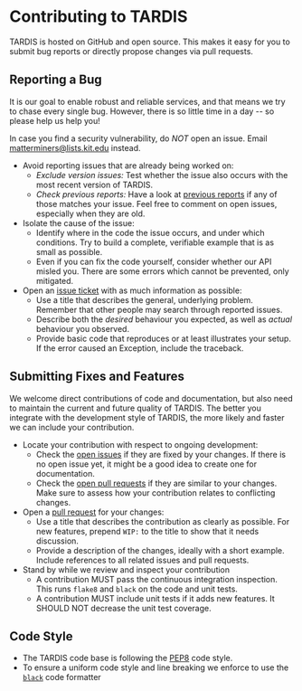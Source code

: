 # Contributing to TARDIS

TARDIS is hosted on GitHub and open source.
This makes it easy for you to submit bug reports or directly propose changes via pull requests.

## Reporting a Bug

It is our goal to enable robust and reliable services,
and that means we try to chase every single bug.
However, there is so little time in a day --
so please help us help you!

In case you find a security vulnerability, do *NOT* open an issue.
Email matterminers@lists.kit.edu instead.

* Avoid reporting issues that are already being worked on:
  * *Exclude version issues:*
    Test whether the issue also occurs with the most recent version of TARDIS.
  * *Check previous reports:*
    Have a look at [previous reports](https://github.com/MatterMiners/tardis/issues/?q=is%3Aissue)
    if any of those matches your issue.
    Feel free to comment on open issues, especially when they are old.
* Isolate the cause of the issue:
  * Identify where in the code the issue occurs, and under which conditions.
    Try to build a complete, verifiable example that is as small as possible. 
  * Even if you can fix the code yourself, consider whether our API misled you.
    There are some errors which cannot be prevented, only mitigated.
* Open an [issue ticket](https://github.com/MatterMiners/tardis/issues/new) with as much information as possible:
  * Use a title that describes the general, underlying problem.
    Remember that other people may search through reported issues.
  * Describe both the *desired* behaviour you expected,
    as well as *actual* behaviour you observed.
  * Provide basic code that reproduces or at least illustrates your setup.
    If the error caused an Exception, include the traceback.

## Submitting Fixes and Features

We welcome direct contributions of code and documentation,
but also need to maintain the current and future quality of TARDIS.
The better you integrate with the development style of TARDIS,
the more likely and faster we can include your contribution.

* Locate your contribution with respect to ongoing development:
  * Check the [open issues](https://github.com/MatterMiners/tardis/issues/?q=is%3Aissue+is%3Aopen)
    if they are fixed by your changes.
    If there is no open issue yet, it might be a good idea to create one for documentation.
  * Check the [open pull requests](https://github.com/MatterMiners/tardis/pulls)
    if they are similar to your changes.
    Make sure to assess how your contribution relates to conflicting changes.
* Open a [pull request](https://github.com/MatterMiners/tardis/pulls) for your changes:
  * Use a title that describes the contribution as clearly as possible.
    For new features, prepend ``WIP:`` to the title to show that it needs discussion.
  * Provide a description of the changes, ideally with a short example.
    Include references to all related issues and pull requests.
* Stand by while we review and inspect your contribution
  * A contribution MUST pass the continuous integration inspection.
    This runs ``flake8`` and ``black`` on the code and unit tests.
  * A contribution MUST include unit tests if it adds new features.
    It SHOULD NOT decrease the unit test coverage.

## Code Style
* The TARDIS code base is following the [PEP8](https://pep8.org/) code style.
* To ensure a uniform code style and line breaking we enforce to use the 
  [``black``](https://black.readthedocs.io/en/stable/) code formatter
